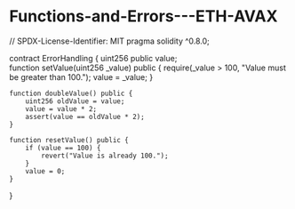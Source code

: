 # Functions-and-Errors---ETH-AVAX

// SPDX-License-Identifier: MIT
pragma solidity ^0.8.0;

contract ErrorHandling {
   uint256 public value;    
    function setValue(uint256 _value) public {
        require(_value > 100, "Value must be greater than 100.");
        value = _value;
    }

    function doubleValue() public {
        uint256 oldValue = value;
        value = value * 2;
        assert(value == oldValue * 2);
    }
    
    function resetValue() public {
        if (value == 100) {
            revert("Value is already 100.");
        }
        value = 0;
    }
}
